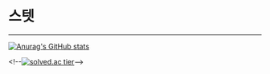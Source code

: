 스텟
==
---
[![Anurag's GitHub stats](https://github-readme-stats.vercel.app/api?username=zanke27)](https://github.com/anuraghazra/github-readme-stats)

\<!--[![solved.ac tier](http://mazassumnida.wtf/api/v2/generate_badge?boj={zanke27})](https://solved.ac/{zanke27})-->
